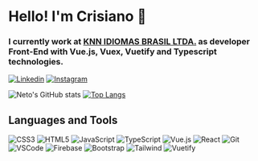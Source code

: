 # Hello! I'm Crisiano 👋

### I currently work at <a href="https://www.knnidiomas.com.br/">KNN IDIOMAS BRASIL LTDA.</a> as developer Front-End with Vue.js, Vuex, Vuetify and Typescript technologies.

[![Linkedin](https://img.shields.io/badge/LinkedIn-0077B5?style=for-the-badge&logo=linkedin&logoColor=white)](https://www.linkedin.com/in/cristianorneto/)
[![Instagram](https://img.shields.io/badge/Instagram-E4405F?style=for-the-badge&logo=instagram&logoColor=white)](https://www.instagram.com/cristianorneto_/)


![Neto's GitHub stats](https://github-readme-stats.vercel.app/api?username=neto112&show_icons=true&theme=dracula)
[![Top Langs](https://github-readme-stats.vercel.app/api/top-langs/?username=neto112&layout=compact)](https://github.com/anuraghazra/github-readme-stats)

## Languages and Tools
![CSS3](https://img.shields.io/badge/CSS3-1572B6?style=for-the-badge&logo=css3&logoColor=white)
![HTML5](https://img.shields.io/badge/HTML5-E34F26?style=for-the-badge&logo=html5&logoColor=white)
![JavaScript](https://img.shields.io/badge/JavaScript-F7DF1E?style=for-the-badge&logo=javascript&logoColor=black)
![TypeScript](https://img.shields.io/badge/TypeScript-007ACC?style=for-the-badge&logo=typescript&logoColor=white)
![Vue.js](https://img.shields.io/badge/Vue.js-35495E?style=for-the-badge&logo=vue.js&logoColor=4FC08D)
![React](https://img.shields.io/badge/React-20232A?style=for-the-badge&logo=react&logoColor=61DAFB)
![Git](https://img.shields.io/badge/Git-E34F26?style=for-the-badge&logo=git&logoColor=white)
![VSCode](https://img.shields.io/badge/-VSCode-007ACC?style=for-the-badge&logo=visual-studio-code&logoColor=white)
![Firebase](https://img.shields.io/badge/Firebase-F29D0C?style=for-the-badge&logo=firebase&logoColor=white)
![Bootstrap](https://img.shields.io/badge/Bootstrap-563D7C?style=for-the-badge&logo=bootstrap&logoColor=white)
![Tailwind](https://img.shields.io/badge/Tailwind_CSS-38B2AC?style=for-the-badge&logo=tailwind-css&logoColor=white)
![Vuetify](https://img.shields.io/badge/Vuetify-1697F6?style=for-the-badge&logo=vuetify&logoColor=white)
